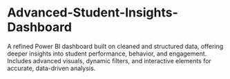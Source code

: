 # Advanced-Student-Insights-Dashboard
A refined Power BI dashboard built on cleaned and structured data, offering deeper insights into student performance, behavior, and engagement. Includes advanced visuals, dynamic filters, and interactive elements for accurate, data-driven analysis.
